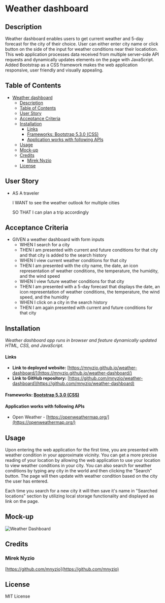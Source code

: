 # Weather dashboard

## Description 
Weather dashboard enables users to get current weather and 5-day forecast for the city of their choice. User can either enter city name or click button on the side of the input for weather conditions near their locatiotion. This web application processes data received from multiple server-side API requests and dynamically updates elements on the page with JavaScript. Added Bootstrap as a CSS framework makes the web application  responsive, user friendly and visually appealing. 

## Table of Contents 
- [Weather dashboard](#weather-dashboard)
  - [Description](#description)
  - [Table of Contents](#table-of-contents)
  - [User Story](#user-story)
  - [Acceptance Criteria](#acceptance-criteria)
  - [Installation](#installation)
    - [Links](#Links) 
    - [Frameworks: Bootstrap 5.3.0 (CSS)](#frameworks-bootstrap-530-css)
    - [Application works with following APIs](#application-works-with-following-apis)
  - [Usage](#usage)
  - [Mock-up](#mock-up)
  - [Credits](#credits)
    - [Mirek Nyzio](#mirek-nyzio)
  - [License](#license)

## User Story
- AS A traveler

  I WANT to see the weather outlook for multiple cities

  SO THAT I can plan a trip accordingly

## Acceptance Criteria
- GIVEN a weather dashboard with form inputs
  - WHEN I search for a city
  - THEN I am presented with current and future conditions for that city and that city is added to the search history
  - WHEN I view current weather conditions for that city
  - THEN I am presented with the city name, the date, an icon representation of weather conditions, the temperature, the humidity, and the wind speed
  - WHEN I view future weather conditions for that city
  - THEN I am presented with a 5-day forecast that displays the date, an icon representation of weather conditions, the temperature, the wind speed, and the humidity
  - WHEN I click on a city in the search history
  - THEN I am again presented with current and future conditions for that city

## Installation 

*Weather dashboard app runs in browser and feature dynamically updated HTML, CSS, and JavaScript.*

#### Links 
- **Link to deployed website:** [https://mnyzio.github.io/weather-dashboard/](https://mnyzio.github.io/weather-dashboard/)
- **Link to GitHub repository:** [https://github.com/mnyzio/weather-dashboard](https://github.com/mnyzio/weather-dashboard)

#### Frameworks: [Bootstrap 5.3.0 (CSS)](https://getbootstrap.com/)

#### Application works with following APIs

- Open Weather - [https://openweathermap.org/](https://openweathermap.org/)

## Usage 
Upon entering the web application for the first time, you are presented with weather condition in your approximate vicinity. You can get a more precise reading of your location by allowing the web application to use your location to view weather conditions in your city. You can also search for weather conditions by typing any city in the world and then clicking the "Search" button. The page will then update with weather condition based on the city the user has entered. 

Each time you search for a new city it will then save it's name in "Searched locations" section by utilizing local storage functionality and displayed as link on the page.

## Mock-up 

![Weather Dashboard](/assets/gif/Weather%20Dashboard.gif) 

## Credits 


### Mirek Nyzio

[https://github.com/mnyzio](https://github.com/mnyzio)

## License

MIT License